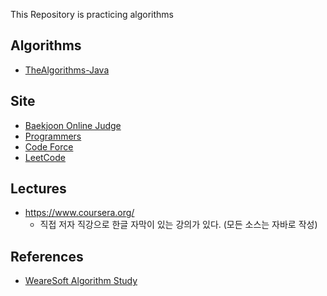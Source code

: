 This Repository is practicing algorithms 

## Algorithms

- [TheAlgorithms-Java](https://github.com/TheAlgorithms/Java)

## Site

- [Baekjoon Online Judge](https://www.acmicpc.net/)
- [Programmers](https://programmers.co.kr/)
- [Code Force](https://codeforces.com/)
- [LeetCode](https://leetcode.com/)

## Lectures

- https://www.coursera.org/
  - 직접 저자 직강으로 한글 자막이 있는 강의가 있다. (모든 소스는 자바로 작성)

## References

- [WeareSoft Algorithm Study](https://github.com/WeareSoft/algorithm-study)
